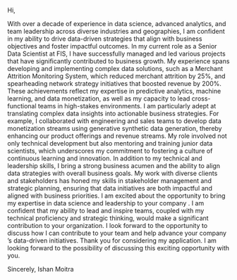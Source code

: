 Hi,

With over a decade of experience in data science, advanced analytics, and team leadership across diverse industries and geographies,
I am confident in my ability to drive data-driven strategies that align with business objectives and foster
impactful outcomes.
In my current role as a Senior Data Scientist at FIS, I have successfully managed and led various projects
that have significantly contributed to business growth. My experience spans developing and implementing
complex data solutions, such as a Merchant Attrition Monitoring System, which reduced merchant attrition
by 25%, and spearheading network strategy initiatives that boosted revenue by 200%. These achievements
reflect my expertise in predictive analytics, machine learning, and data monetization, as well as my capacity
to lead cross-functional teams in high-stakes environments.
I am particularly adept at translating complex data insights into actionable business strategies. For example,
I collaborated with engineering and sales teams to develop data monetization streams using generative
synthetic data generation, thereby enhancing our product offerings and revenue streams. My role involved
not only technical development but also mentoring and training junior data scientists, which underscores my
commitment to fostering a culture of continuous learning and innovation.
In addition to my technical and leadership skills, I bring a strong business acumen and the ability to align
data strategies with overall business goals. My work with diverse clients and stakeholders has honed my
skills in stakeholder management and strategic planning, ensuring that data initiatives are both impactful
and aligned with business priorities.
I am excited about the opportunity to bring my expertise in data science and leadership to your company . I am
confident that my ability to lead and inspire teams, coupled with my technical proficiency and strategic
thinking, would make a significant contribution to your organization. I look forward to the opportunity to
discuss how I can contribute to your team and help advance your company ’s data-driven initiatives.
Thank you for considering my application. I am looking forward to the possibility of discussing this exciting
opportunity with you.

Sincerely,
Ishan Moitra
